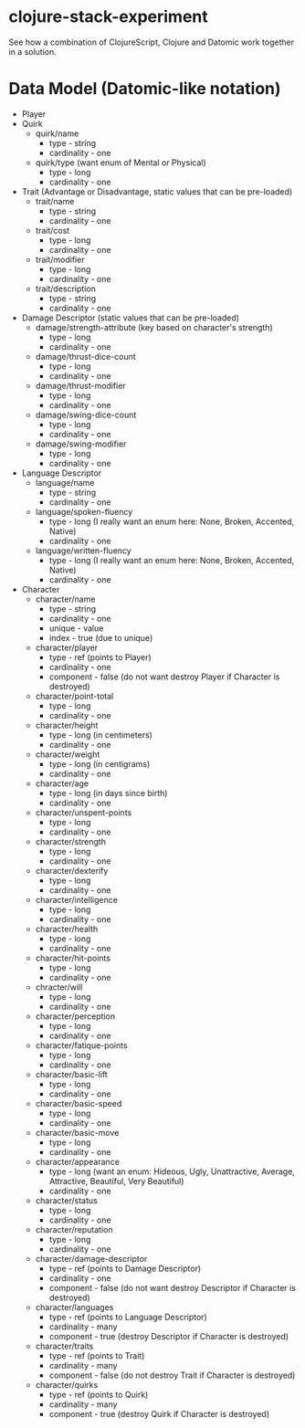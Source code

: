 clojure-stack-experiment
========================

See how a combination of ClojureScript, Clojure and Datomic work together in a solution.

# Data Model (Datomic-like notation)

* Player
* Quirk
  * quirk/name 
    * type - string
    * cardinality - one
  * quirk/type (want enum of Mental or Physical)
    * type - long
    * cardinality - one
* Trait (Advantage or Disadvantage, static values that can be pre-loaded)
  * trait/name
    * type - string
    * cardinality - one
  * trait/cost
    * type - long
    * cardinality - one
  * trait/modifier
    * type - long
    * cardinality - one
  * trait/description
    * type - string
    * cardinality - one
* Damage Descriptor (static values that can be pre-loaded)
    * damage/strength-attribute (key based on character's strength)
      * type - long
      * cardinality - one
    * damage/thrust-dice-count
      * type - long
      * cardinality - one
    * damage/thrust-modifier
      * type - long
      * cardinality - one
    * damage/swing-dice-count
      * type - long
      * cardinality - one
    * damage/swing-modifier
      * type - long
      * cardinality - one
* Language Descriptor
  * language/name
      * type - string
      * cardinality - one
  * language/spoken-fluency
      * type - long (I really want an enum here: None, Broken, Accented, Native)
      * cardinality - one
  * language/written-fluency
      * type - long (I really want an enum here: None, Broken, Accented, Native)
      * cardinality - one
* Character
  * character/name
    * type - string
    * cardinality - one
    * unique - value
    * index - true (due to unique)
  * character/player
    * type - ref (points to Player)
    * cardinality - one
    * component - false (do not want destroy Player if Character is destroyed)
  * character/point-total
    * type - long
    * cardinality - one
  * character/height
    * type - long (in centimeters)
    * cardinality - one
  * character/weight
    * type - long (in centigrams)
    * cardinality - one
  * character/age
    * type - long (in days since birth)
    * cardinality - one
  * character/unspent-points
    * type - long
    * cardinality - one
  * character/strength
    * type - long
    * cardinality - one
  * character/dexterify
    * type - long
    * cardinality - one
  * character/intelligence
    * type - long
    * cardinality - one
  * character/health
    * type - long
    * cardinality - one
  * character/hit-points
    * type - long
    * cardinality - one
  * chracter/will
    * type - long
    * cardinality - one
  * character/perception
    * type - long
    * cardinality - one
  * character/fatique-points
    * type - long
    * cardinality - one
  * character/basic-lift
    * type - long
    * cardinality - one
  * character/basic-speed
    * type - long
    * cardinality - one
  * character/basic-move
    * type - long
    * cardinality - one
  * character/appearance
    * type - long (want an enum: Hideous, Ugly, Unattractive, Average, Attractive, Beautiful, Very Beautiful)
    * cardinality - one
  * character/status
    * type - long
    * cardinality - one
  * character/reputation
    * type - long
    * cardinality - one
  * character/damage-descriptor
    * type - ref (points to Damage Descriptor)
    * cardinality - one
    * component - false (do not want destroy Descriptor if Character is destroyed)
  * character/languages
    * type - ref (points to Language Descriptor)
    * cardinality - many
    * component - true (destroy Descriptor if Character is destroyed)
  * character/traits
    * type - ref (points to Trait)
    * cardinality - many
    * component - false (do not destroy Trait if Character is destroyed)
  * character/quirks
    * type - ref (points to Quirk)
    * cardinality - many
    * component - true (destroy Quirk if Character is destroyed)
